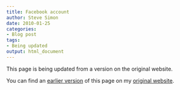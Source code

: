 ```yaml
---
title: Facebook account
author: Steve Simon
date: 2010-01-25
categories:
- Blog post
tags:
- Being updated
output: html_document
---
```


This page is being updated from a version on the original website.

<!---More--->

You can find an [earlier version](http://www.pmean.com/10/Facebook.html) of this page on my [original website](http://www.pmean.com/original_site.html).
